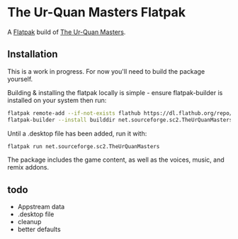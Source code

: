 # The Ur-Quan Masters Flatpak

A [Flatpak](https://flatpak.org/) build of [The Ur-Quan Masters](http://sc2.sourceforge.net/).

## Installation

This is a work in progress. For now you'll need to build the package yourself.

Building & installing the flatpak locally is simple - ensure flatpak-builder is installed on your system then run:

```bash
flatpak remote-add --if-not-exists flathub https://dl.flathub.org/repo/flathub.flatpakrepo
flatpak-builder --install builddir net.sourceforge.sc2.TheUrQuanMasters.json --force-clean
```

Until a .desktop file has been added, run it with:

```bash
flatpak run net.sourceforge.sc2.TheUrQuanMasters
```

The package includes the game content, as well as the voices, music, and remix addons.

## todo

* Appstream data
* .desktop file
* cleanup
* better defaults